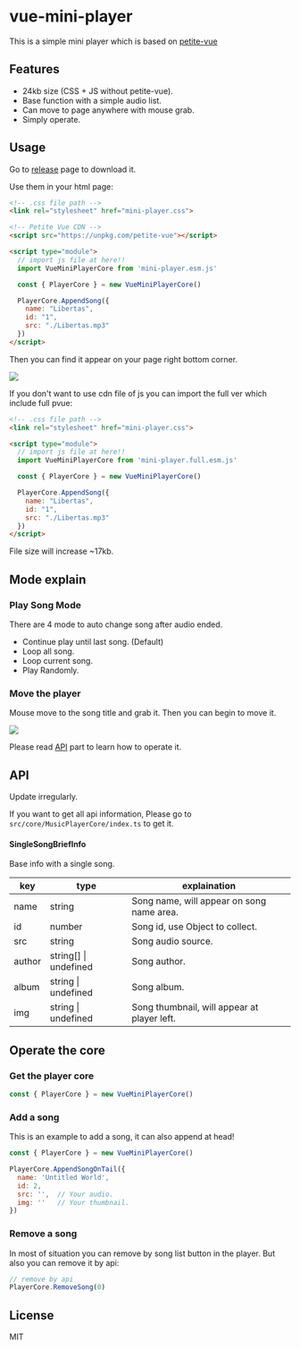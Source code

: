 # vue-mini-player

This is a simple mini player which is based on [petite-vue](https://github.com/vuejs/petite-vue)

## Features

- 24kb size (CSS + JS without petite-vue).
- Base function with a simple audio list.
- Can move to page anywhere with mouse grab.
- Simply operate.

## Usage

Go to [release](./release) page to download it.

Use them in your html page:

```html
<!-- .css file path -->
<link rel="stylesheet" href="mini-player.css">

<!-- Petite Vue CDN -->
<script src="https://unpkg.com/petite-vue"></script>

<script type="module">
  // import js file at here!!
  import VueMiniPlayerCore from 'mini-player.esm.js'

  const { PlayerCore } = new VueMiniPlayerCore()

  PlayerCore.AppendSong({
    name: "Libertas",
    id: "1",
    src: "./Libertas.mp3"
  })
</script>
```

Then you can find it appear on your page right bottom corner.

![](docs/1.jpg)

If you don't want to use cdn file of js you can import the full ver which include full pvue:

```html
<!-- .css file path -->
<link rel="stylesheet" href="mini-player.css">

<script type="module">
  // import js file at here!!
  import VueMiniPlayerCore from 'mini-player.full.esm.js'

  const { PlayerCore } = new VueMiniPlayerCore()

  PlayerCore.AppendSong({
    name: "Libertas",
    id: "1",
    src: "./Libertas.mp3"
  })
</script>
```

File size will increase ~17kb.

## Mode explain

### Play Song Mode

There are 4 mode to auto change song after audio ended.

- Continue play until last song. (Default)
- Loop all song.
- Loop current song.
- Play Randomly.

### Move the player

Mouse move to the song title and grab it. Then you can begin to move it.

![](docs/grab.gif)

Please read [API](#API) part to learn how to operate it.

## API

Update irregularly.

If you want to get all api information, Please go to `src/core/MusicPlayerCore/index.ts` to get it.

#### SingleSongBriefInfo

Base info with a single song.

| key    | type                  | explaination                                |
| ------ | --------------------- | ------------------------------------------- |
| name   | string                | Song name, will appear on song name area.   |
| id     | number                | Song id, use Object to collect.             |
| src    | string                | Song audio source.                          |
| author | string[] \| undefined | Song author.                                |
| album  | string \| undefined   | Song album.                                 |
| img    | string \| undefined   | Song thumbnail, will appear at player left. |


## Operate the core

### Get the player core

```js
const { PlayerCore } = new VueMiniPlayerCore()
```

### Add a song

This is an example to add a song, it can also append at head!

```js
const { PlayerCore } = new VueMiniPlayerCore()

PlayerCore.AppendSongOnTail({
  name: 'Untitled World', 
  id: 2, 
  src: '',  // Your audio.
  img: ''   // Your thumbnail.
})
```

### Remove a song

In most of situation you can remove by song list button in the player. But also you can remove it by api:

```js
// remove by api
PlayerCore.RemoveSong(0)
```

## License

MIT
